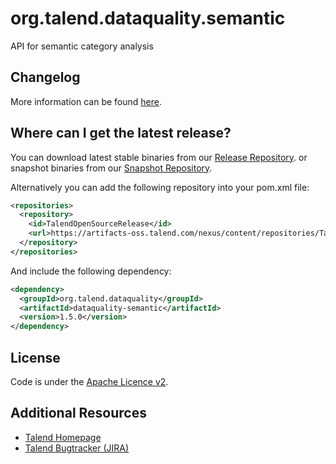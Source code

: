 <!---
 Licensed to the Apache Software Foundation (ASF) under one or more
 contributor license agreements.  See the NOTICE file distributed with
 this work for additional information regarding copyright ownership.
 The ASF licenses this file to You under the Apache License, Version 2.0
 (the "License"); you may not use this file except in compliance with
 the License.  You may obtain a copy of the License at

      http://www.apache.org/licenses/LICENSE-2.0

 Unless required by applicable law or agreed to in writing, software
 distributed under the License is distributed on an "AS IS" BASIS,
 WITHOUT WARRANTIES OR CONDITIONS OF ANY KIND, either express or implied.
 See the License for the specific language governing permissions and
 limitations under the License.
-->
<!---
 +======================================================================+
 |****                                                              ****|
 |****      THIS FILE IS GENERATED BY THE COMMONS BUILD PLUGIN      ****|
 |****                    DO NOT EDIT DIRECTLY                      ****|
 |****                                                              ****|
 +======================================================================+
 | TEMPLATE FILE: readme-md-template.md                                 |
 | commons-build-plugin/trunk/src/main/resources/commons-xdoc-templates |
 +======================================================================+
 |                                                                      |
 | 1) Re-generate using: mvn commons:readme-md                          |
 |                                                                      |
 | 2) Set the following properties in the component's pom:              |
 |    - commons.componentid (required, alphabetic, lower case)          |
 |    - commons.release.version (required)                              |
 |                                                                      |
 | 3) Example Properties                                                |
 |                                                                      |
 |  <properties>                                                        |
 |    <commons.componentid>math</commons.componentid>                   |
 |    <commons.release.version>1.2</commons.release.version>            |
 |  </properties>                                                       |
 |                                                                      |
 +======================================================================+
--->
org.talend.dataquality.semantic
===================

API for semantic category analysis

Changelog
-------------

More information can be found [here](https://github.com/Talend/data-quality/blob/master/dataquality-semantic/changelog.txt).

Where can I get the latest release?
-----------------------------------
You can download latest stable binaries from our [Release Repository](https://artifacts-oss.talend.com/nexus/content/repositories/TalendOpenSourceRelease/org/talend/dataquality/dataquality-semantic).
or snapshot binaries from our [Snapshot Repository](https://artifacts-oss.talend.com/nexus/content/repositories/TalendOpenSourceSnapshot/org/talend/dataquality/dataquality-semantic).

Alternatively you can add the following repository into your pom.xml file:
```xml
<repositories>
  <repository>
    <id>TalendOpenSourceRelease</id>
    <url>https://artifacts-oss.talend.com/nexus/content/repositories/TalendOpenSourceRelease</url>
  </repository>
</repositories>
```

And include the following dependency:
```xml
<dependency>
  <groupId>org.talend.dataquality</groupId>
  <artifactId>dataquality-semantic</artifactId>
  <version>1.5.0</version>
</dependency>
```

License
-------
Code is under the [Apache Licence v2](https://www.apache.org/licenses/LICENSE-2.0.txt).

Additional Resources
--------------------

+ [Talend Homepage](http://www.talend.com/)
+ [Talend Bugtracker (JIRA)](https://jira.talendforge.org/)
